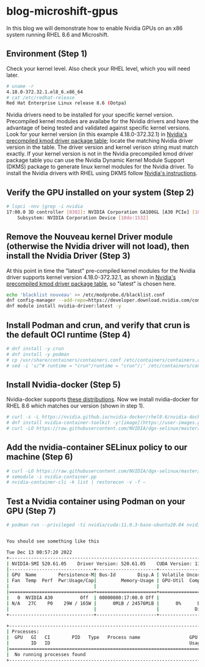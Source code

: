 # blog-microshift-gpus
In this blog we will demonstrate how to enable Nvidia GPUs on an x86 system running RHEL 8.6 and Microshift. 
## Environment (Step 1)
Check your kernel level.  Also check your RHEL level, which you will need later.
```bash
# uname -r 
4.18.0-372.32.1.el8_6.x86_64 
# cat /etc/redhat-release
Red Hat Enterprise Linux release 8.6 (Ootpa)
```
Nvidia drivers need to be installed for your specific kernel version. 
Precompiled kernel modules are availabe for the Nvidia drivers and have the advantage of being tested and validated against specific kernel versions. 
Look for your kernel version (in this example 4.18.0-372.32.1) in [Nvidia's precompiled kmod driver package table](https://developer.download.nvidia.com/compute/cuda/repos/rhel8/x86_64/precompiled/); locate the matching Nvidia driver version in the table.
The driver version and kernel verison string must match exactly.  If your kernel version is not in the Nvidia precompiled kmod driver package table you can use the Nvidia Dynamic Kernel Module Support (DKMS) package to generate linux kernel modules for the Nvidia driver. To install the Nvidia drivers with RHEL using DKMS follow [Nvidia's instructions](https://docs.nvidia.com/datacenter/tesla/tesla-installation-notes/index.html). 



## Verify the GPU installed on your system (Step 2)
```bash
# lspci -nnv |grep -i nvidia
17:00.0 3D controller [0302]: NVIDIA Corporation GA100GL [A30 PCIe] [10de:20b7] (rev a1)
	Subsystem: NVIDIA Corporation Device [10de:1532]
```

## Remove the Nouveau kernel Driver module (otherwise the Nvidia driver will not load), then install the Nvidia Driver (Step 3)
At this point in time the "latest" pre-compiled kernel modules for the Nvidia driver supports kernel version 4.18.0-372.32.1, as shown in [Nvidia's precompiled kmod driver package table](https://developer.download.nvidia.com/compute/cuda/repos/rhel8/x86_64/precompiled/), so "latest" is chosen here.  
```bash
echo 'blacklist nouveau' >> /etc/modprobe.d/blacklist.conf
dnf config-manager --add-repo=https://developer.download.nvidia.com/compute/cuda/repos/rhel8/x86_64/cuda-rhel8.repo
dnf module install nvidia-driver:latest -y
```

## Install Podman and crun, and verify that crun is the default OCI runtime (Step 4)
```bash
# dnf install -y crun
# dnf install -y podman
# cp /usr/share/containers/containers.conf /etc/containers/containers.conf
# sed -i 's/^# runtime = "crun"/runtime = "crun"/;' /etc/containers/containers.conf
```

## Install Nvidia-docker (Step 5)
Nvidia-docker supports [these distributions](https://nvidia.github.io/nvidia-docker/). Now we install nvidia-docker for RHEL 8.6 which matches our version (shown in step 1).
```bash
# curl -s -L https://nvidia.github.io/nvidia-docker/rhel8.6/nvidia-docker.repo | tee /etc/yum.repos.d/nvidia-docker.repo
# dnf install nvidia-container-toolkit -y![image](https://user-images.githubusercontent.com/3208719/207197182-7067db89-acfd-4dcc-afc0-ee3b29113daa.png)
# curl -LO https://raw.githubusercontent.com/NVIDIA/dgx-selinux/master/bin/RHEL8/nvidia-container.pp
```

## Add the nvidia-container SELinux policy to our machine (Step 6)
```bash
# curl -LO https://raw.githubusercontent.com/NVIDIA/dgx-selinux/master/bin/RHEL8/nvidia-container.pp
# semodule -i nvidia-container.pp
# nvidia-container-cli -k list | restorecon -v -f –
```



## Test a Nvidia container using Podman on your GPU (Step 7) 
```bash
# podman run --privileged -ti nvidia/cuda:11.0.3-base-ubuntu20.04 nvidia-smi


You should see something like this 

Tue Dec 13 00:57:20 2022       
+-----------------------------------------------------------------------------+
| NVIDIA-SMI 520.61.05    Driver Version: 520.61.05    CUDA Version: 11.8     |
|-------------------------------+----------------------+----------------------+
| GPU  Name        Persistence-M| Bus-Id        Disp.A | Volatile Uncorr. ECC |
| Fan  Temp  Perf  Pwr:Usage/Cap|         Memory-Usage | GPU-Util  Compute M. |
|                               |                      |               MIG M. |
|===============================+======================+======================|
|   0  NVIDIA A30          Off  | 00000000:17:00.0 Off |                    0 |
| N/A   27C    P0    29W / 165W |      0MiB / 24576MiB |      0%      Default |
|                               |                      |             Disabled |
+-------------------------------+----------------------+----------------------+
                                                                               
+-----------------------------------------------------------------------------+
| Processes:                                                                  |
|  GPU   GI   CI        PID   Type   Process name                  GPU Memory |
|        ID   ID                                                   Usage      |
|=============================================================================|
|  No running processes found                                                 |
+-----------------------------------------------------------------------------+
```

